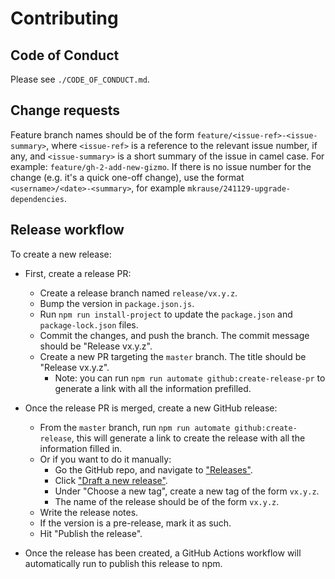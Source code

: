 
# Contributing

## Code of Conduct

Please see `./CODE_OF_CONDUCT.md`.


## Change requests

Feature branch names should be of the form `feature/<issue-ref>-<issue-summary>`, where `<issue-ref>` is a reference
to the relevant issue number, if any, and `<issue-summary>` is a short summary of the issue in camel case. For example:
`feature/gh-2-add-new-gizmo`. If there is no issue number for the change (e.g. it's a quick one-off change), use the
format `<username>/<date>-<summary>`, for example `mkrause/241129-upgrade-dependencies`.


## Release workflow

To create a new release:

- First, create a release PR:
  - Create a release branch named `release/vx.y.z`.
  - Bump the version in `package.json.js`.
  - Run `npm run install-project` to update the `package.json` and `package-lock.json` files.
  - Commit the changes, and push the branch. The commit message should be "Release vx.y.z".
  - Create a new PR targeting the `master` branch. The title should be "Release vx.y.z".
    - Note: you can run `npm run automate github:create-release-pr` to generate a link with all the information
      prefilled.

- Once the release PR is merged, create a new GitHub release:
  - From the `master` branch, run `npm run automate github:create-release`, this will generate a link to create the
    release with all the information filled in.
  - Or if you want to do it manually:
    - Go the GitHub repo, and navigate to ["Releases"](https://github.com/fortanix/baklava/releases).
    - Click ["Draft a new release"](https://github.com/fortanix/baklava/releases/new).
    - Under "Choose a new tag", create a new tag of the form `vx.y.z`.
    - The name of the release should be of the form `vx.y.z`.
  - Write the release notes.
  - If the version is a pre-release, mark it as such.
  - Hit "Publish the release".

- Once the release has been created, a GitHub Actions workflow will automatically run to publish this release to npm.
